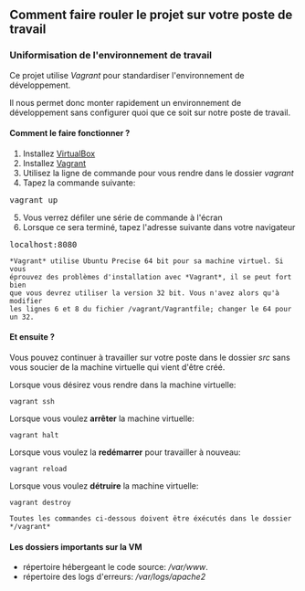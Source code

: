 ## Comment faire rouler le projet sur votre poste de travail

### Uniformisation de l'environnement de travail

Ce projet utilise *Vagrant* pour standardiser l'environnement de développement.

Il nous permet donc monter rapidement un environnement de développement sans configurer
quoi que ce soit sur notre poste de travail.

#### Comment le faire fonctionner ?

1. Installez [VirtualBox](https://www.virtualbox.org/wiki/Downloads)
2. Installez [Vagrant](http://downloads.vagrantup.com/)
3. Utilisez la ligne de commande pour vous rendre dans le dossier *vagrant*
4. Tapez la commande suivante:

<pre>vagrant up</pre>

5. Vous verrez défiler une série de commande à l'écran
6. Lorsque ce sera terminé, tapez l'adresse suivante dans votre navigateur

<pre>localhost:8080</pre>

    *Vagrant* utilise Ubuntu Precise 64 bit pour sa machine virtuel. Si vous
    éprouvez des problèmes d'installation avec *Vagrant*, il se peut fort bien
    que vous devrez utiliser la version 32 bit. Vous n'avez alors qu'à modifier
    les lignes 6 et 8 du fichier /vagrant/Vagrantfile; changer le 64 pour un 32.

#### Et ensuite ?

Vous pouvez continuer à travailler sur votre poste dans le dossier *src* sans vous soucier de la machine virtuelle qui vient d'être créé.

Lorsque vous désirez vous rendre dans la machine virtuelle:

    vagrant ssh

Lorsque vous voulez **arrêter** la machine virtuelle:

    vagrant halt

Lorsque vous voulez la **redémarrer** pour travailler à nouveau:

    vagrant reload

Lorsque vous voulez **détruire** la machine virtuelle:

    vagrant destroy


`Toutes les commandes ci-dessous doivent être éxécutés dans le dossier */vagrant*`

#### Les dossiers importants sur la VM

* répertoire hébergeant le code source: */var/www*.
* répertoire des logs d'erreurs: */var/logs/apache2*
